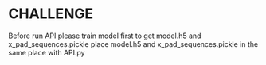 # CHALLENGE

Before run API please train model first to get model.h5 and x_pad_sequences.pickle
place model.h5 and x_pad_sequences.pickle in the same place with API.py
